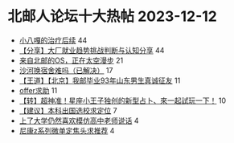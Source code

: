 # 北邮人论坛十大热帖 2023-12-12

- [小八嘎的治疗后续](https://bbs.byr.cn/article/Picture/3355367) 44
- [【分享】大厂就业趋势挑战判断与认知分享](https://bbs.byr.cn/article/WorkLife/1207543) 44
- [来自北邮的OS，正在太空漫步](https://bbs.byr.cn/article/Linux/161073) 21
- [沙河换宿舍难吗（已解决）](https://bbs.byr.cn/article/Talking/6407388) 17
- [【王道】【北京】我邮毕业93年山东男生真诚征友](https://bbs.byr.cn/article/Friends/2048554) 11
- [offer求助](https://bbs.byr.cn/article/Job/2202695) 11
- [【转】超神准！星座小王子独创的新型占卜、來一起試玩一下！](https://bbs.byr.cn/article/Constellations/326533) 10
- [【建议】本科出国选校求定位](https://bbs.byr.cn/article/GoAbroad/395327) 7
- [上了大学仍然喜欢模仿高中老师说话](https://bbs.byr.cn/article/Feeling/3204722) 4
- [尼康z系列微单定焦头求推荐](https://bbs.byr.cn/article/Photo/277010) 4


